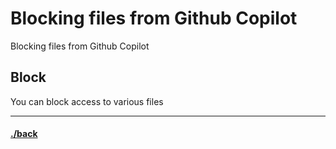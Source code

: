 # Blocking files from Github Copilot
Blocking files from Github Copilot


## Block
You can block access to various files



---

#### [./back](./README.md)
